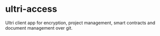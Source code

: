 # ultri-access
Ultri client app for encryption, project management, smart contracts and document management over git.
